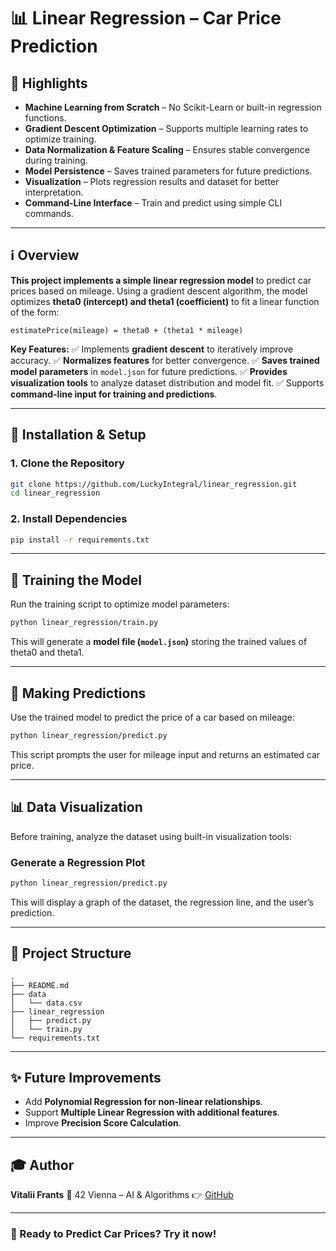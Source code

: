 # 📊 Linear Regression – Car Price Prediction

## 🌟 Highlights
- **Machine Learning from Scratch** – No Scikit-Learn or built-in regression functions.
- **Gradient Descent Optimization** – Supports multiple learning rates to optimize training.
- **Data Normalization & Feature Scaling** – Ensures stable convergence during training.
- **Model Persistence** – Saves trained parameters for future predictions.
- **Visualization** – Plots regression results and dataset for better interpretation.
- **Command-Line Interface** – Train and predict using simple CLI commands.

---

## ℹ️ Overview
**This project implements a simple linear regression model** to predict car prices based on mileage. Using a gradient descent algorithm, the model optimizes **theta0 (intercept) and theta1 (coefficient)** to fit a linear function of the form:

```
estimatePrice(mileage) = theta0 + (theta1 * mileage)
```

**Key Features:**
✅ Implements **gradient descent** to iteratively improve accuracy.
✅ **Normalizes features** for better convergence.
✅ **Saves trained model parameters** in `model.json` for future predictions.
✅ **Provides visualization tools** to analyze dataset distribution and model fit.
✅ Supports **command-line input for training and predictions**.

---

## 🚀 Installation & Setup
### **1. Clone the Repository**
```bash
git clone https://github.com/LuckyIntegral/linear_regression.git
cd linear_regression
```
### **2. Install Dependencies**
```bash
pip install -r requirements.txt
```

---

## 🔄 Training the Model
Run the training script to optimize model parameters:
```bash
python linear_regression/train.py
```
This will generate a **model file (`model.json`)** storing the trained values of theta0 and theta1.

---

## 🔮 Making Predictions
Use the trained model to predict the price of a car based on mileage:
```bash
python linear_regression/predict.py
```
This script prompts the user for mileage input and returns an estimated car price.

---

## 📊 Data Visualization
Before training, analyze the dataset using built-in visualization tools:

### **Generate a Regression Plot**
```bash
python linear_regression/predict.py
```
This will display a graph of the dataset, the regression line, and the user’s prediction.

---

## 🧪 Project Structure
```
.
├── README.md
├── data
│   └── data.csv
├── linear_regression
│   ├── predict.py
│   └── train.py
└── requirements.txt
```

---

## ✨ Future Improvements
- Add **Polynomial Regression for non-linear relationships**.
- Support **Multiple Linear Regression with additional features**.
- Improve **Precision Score Calculation**.

---

## 🎓 Author
**Vitalii Frants**
📍 42 Vienna – AI & Algorithms
👉 [GitHub](https://github.com/LuckyIntegral)

---

### **💎 Ready to Predict Car Prices? Try it now!**

